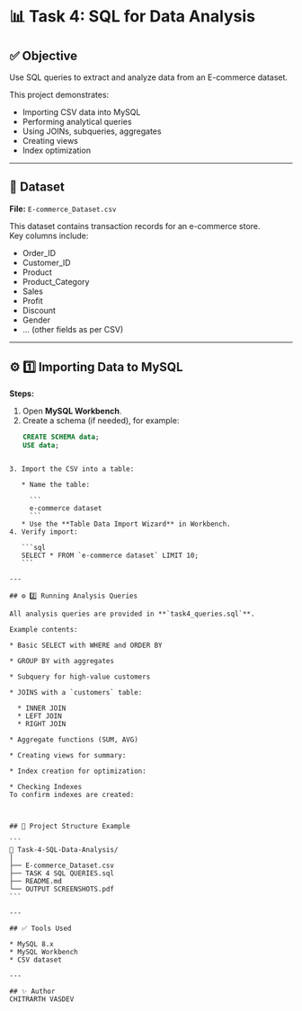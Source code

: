 # 📊 Task 4: SQL for Data Analysis

## ✅ Objective
Use SQL queries to extract and analyze data from an E-commerce dataset.

This project demonstrates:
- Importing CSV data into MySQL
- Performing analytical queries
- Using JOINs, subqueries, aggregates
- Creating views
- Index optimization

---

## 📁 Dataset
**File:** `E-commerce_Dataset.csv`

This dataset contains transaction records for an e-commerce store.  
Key columns include:
- Order_ID
- Customer_ID
- Product
- Product_Category
- Sales
- Profit
- Discount
- Gender
- ... (other fields as per CSV)

---

## ⚙️ 1️⃣ Importing Data to MySQL

**Steps:**
1. Open **MySQL Workbench**.
2. Create a schema (if needed), for example:
   ```sql
   CREATE SCHEMA data;
   USE data;
````

3. Import the CSV into a table:

   * Name the table:

     ```
     e-commerce dataset
     ```
   * Use the **Table Data Import Wizard** in Workbench.
4. Verify import:

   ```sql
   SELECT * FROM `e-commerce dataset` LIMIT 10;
   ```

---

## ⚙️ 2️⃣ Running Analysis Queries

All analysis queries are provided in **`task4_queries.sql`**.

Example contents:

* Basic SELECT with WHERE and ORDER BY

* GROUP BY with aggregates

* Subquery for high-value customers

* JOINS with a `customers` table:

  * INNER JOIN
  * LEFT JOIN
  * RIGHT JOIN

* Aggregate functions (SUM, AVG)

* Creating views for summary:

* Index creation for optimization:

* Checking Indexes
To confirm indexes are created:



## 📂 Project Structure Example

```
📁 Task-4-SQL-Data-Analysis/
│
├── E-commerce_Dataset.csv
├── TASK 4 SQL QUERIES.sql
├── README.md
└── OUTPUT SCREENSHOTS.pdf
```

---

## ✅ Tools Used

* MySQL 8.x
* MySQL Workbench
* CSV dataset

---

## ✨ Author
CHITRARTH VASDEV





